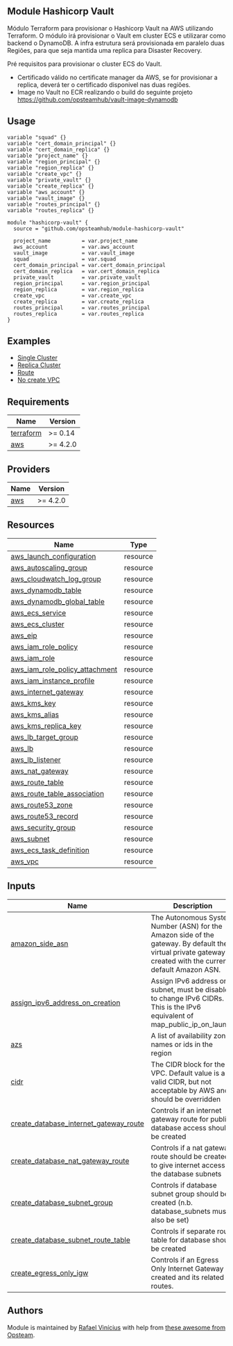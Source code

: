 ## Module Hashicorp Vault

Módulo Terraform para provisionar o Hashicorp Vault na AWS utilizando Terraform. 
O módulo irá provisionar o Vault em cluster ECS e utilizarar como backend o DynamoDB.
A infra estrutura será provisionada em paralelo duas Regiões, para que seja mantida uma replica para Disaster Recovery.

Pré requisitos para provisionar o cluster ECS do Vault.
- Certificado válido no certificate manager da AWS, se for provisionar a replica, deverá ter o certificado disponivel nas duas regiões.
- Image no Vault no ECR realizando o build do seguinte projeto https://github.com/opsteamhub/vault-image-dynamodb


## Usage

```  
variable "squad" {}
variable "cert_domain_principal" {}
variable "cert_domain_replica" {}
variable "project_name" {}
variable "region_principal" {}
variable "region_replica" {}
variable "create_vpc" {}
variable "private_vault" {}
variable "create_replica" {}
variable "aws_account" {}
variable "vault_image" {}
variable "routes_principal" {}
variable "routes_replica" {}

module "hashicorp-vault" {
  source = "github.com/opsteamhub/module-hashicorp-vault"

  project_name          = var.project_name
  aws_account           = var.aws_account
  vault_image           = var.vault_image
  squad                 = var.squad
  cert_domain_principal = var.cert_domain_principal
  cert_domain_replica   = var.cert_domain_replica
  private_vault         = var.private_vault
  region_principal      = var.region_principal
  region_replica        = var.region_replica
  create_vpc            = var.create_vpc
  create_replica        = var.create_replica
  routes_principal      = var.routes_principal
  routes_replica        = var.routes_replica
}
```
## Examples

- [Single Cluster](./examples/single-cluster)
- [Replica Cluster](./examples/replica)
- [Route](./examples/route) 
- [No create VPC](./examples/not-create-vpc)

## Requirements

| Name | Version |
|------|---------|
| <a name="requirement_terraform"></a> [terraform](#requirement\_terraform) | >= 0.14 |
| <a name="requirement_aws"></a> [aws](#requirement\_aws) | >= 4.2.0 |

## Providers

| Name | Version |
|------|---------|
| <a name="provider_aws"></a> [aws](#provider\_aws) | >= 4.2.0 |

## Resources

| Name | Type |
|------|------|
| [aws_launch_configuration](./autoscaling.tf) | resource |
| [aws_autoscaling_group](./autoscaling.tf) | resource |
| [aws_cloudwatch_log_group](./cloudwatch_logs.tf) | resource |
| [aws_dynamodb_table](./dynamodb.tf) | resource |
| [aws_dynamodb_global_table](./dynamodb.tf) | resource |
| [aws_ecs_service](./ecs_service.tf) | resource |
| [aws_ecs_cluster](./ecs.tf_) | resource |
| [aws_eip](./elastic_ip.tf_) | resource |
| [aws_iam_role_policy](./iam.tf) | resource |
| [aws_iam_role](./iam.tf) | resource |
| [aws_iam_role_policy_attachment](./iam.tf) | resource |
| [aws_iam_instance_profile](./iam.tf) | resource |
| [aws_internet_gateway](./internet_gateway.tf) | resource |
| [aws_kms_key](./kms.tf) | resource |
| [aws_kms_alias](./kms.tf) | resource |
| [aws_kms_replica_key](./kms.tf) | resource |
| [aws_lb_target_group](./loadbalancer.tf) | resource |
| [aws_lb](./loadbalancer.tf) | resource |
| [aws_lb_listener](./loadbalancer.tf) | resource |
| [aws_nat_gateway](./nat_gateway.tf) | resource |
| [aws_route_table](./route_table.tf) | resource |
| [aws_route_table_association](./route_table.tf) | resource |
| [aws_route53_zone](./route53.tf) | resource |
| [aws_route53_record](./route53.tf) | resource |
| [aws_security_group](./security_groups.tf) | resource |
| [aws_subnet](./subnets.tf) | resource |
| [aws_ecs_task_definition](./task_definition.tf) | resource |
| [aws_vpc](./vpc.tf) | resource |


## Inputs

| Name | Description | Type | Default | Required |
|------|-------------|------|---------|:--------:|
| <a name="input_amazon_side_asn"></a> [amazon\_side\_asn](#input\_amazon\_side\_asn) | The Autonomous System Number (ASN) for the Amazon side of the gateway. By default the virtual private gateway is created with the current default Amazon ASN. | `string` | `"64512"` | no |
| <a name="input_assign_ipv6_address_on_creation"></a> [assign\_ipv6\_address\_on\_creation](#input\_assign\_ipv6\_address\_on\_creation) | Assign IPv6 address on subnet, must be disabled to change IPv6 CIDRs. This is the IPv6 equivalent of map\_public\_ip\_on\_launch | `bool` | `false` | no |
| <a name="input_azs"></a> [azs](#input\_azs) | A list of availability zones names or ids in the region | `list(string)` | `[]` | no |
| <a name="input_cidr"></a> [cidr](#input\_cidr) | The CIDR block for the VPC. Default value is a valid CIDR, but not acceptable by AWS and should be overridden | `string` | `"0.0.0.0/0"` | no |
| <a name="input_create_database_internet_gateway_route"></a> [create\_database\_internet\_gateway\_route](#input\_create\_database\_internet\_gateway\_route) | Controls if an internet gateway route for public database access should be created | `bool` | `false` | no |
| <a name="input_create_database_nat_gateway_route"></a> [create\_database\_nat\_gateway\_route](#input\_create\_database\_nat\_gateway\_route) | Controls if a nat gateway route should be created to give internet access to the database subnets | `bool` | `false` | no |
| <a name="input_create_database_subnet_group"></a> [create\_database\_subnet\_group](#input\_create\_database\_subnet\_group) | Controls if database subnet group should be created (n.b. database\_subnets must also be set) | `bool` | `true` | no |
| <a name="input_create_database_subnet_route_table"></a> [create\_database\_subnet\_route\_table](#input\_create\_database\_subnet\_route\_table) | Controls if separate route table for database should be created | `bool` | `false` | no |
| <a name="input_create_egress_only_igw"></a> [create\_egress\_only\_igw](#input\_create\_egress\_only\_igw) | Controls if an Egress Only Internet Gateway is created and its related routes. | `bool` | `true` | no |


## Authors

Module is maintained by [Rafael Vinícius](https://github.com/faelvinicius) with help from [these awesome from Opsteam](https://ops.team/).